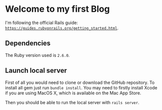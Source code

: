 # Welcome to my first Blog

I'm following the official Rails guide: [`https://guides.rubyonrails.org/getting_started.html`](https://guides.rubyonrails.org/getting_started.html).

## Dependencies

The Ruby version used is `2.6.0`.

## Launch local server

First of all you would need to clone or download the GitHub repository. To install all gem just run `bundle install`. You may need to firstly install Xcode if you are using MacOS X, which is available on the Mac App Store.

Then you should be able to run the local server with `rails server`.
